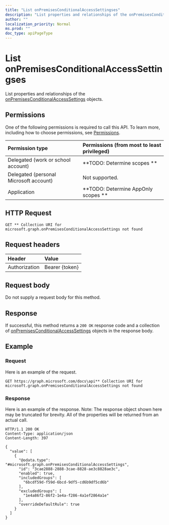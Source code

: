 ```yaml
---
title: "List onPremisesConditionalAccessSettingses"
description: "List properties and relationships of the onPremisesConditionalAccessSettings objects."
author: ""
localization_priority: Normal
ms.prod: ""
doc_type: apiPageType
---
```


# List onPremisesConditionalAccessSettingses

List properties and relationships of the [onPremisesConditionalAccessSettings](../resources/onpremisesconditionalaccesssettings.md) objects.

## Permissions
One of the following permissions is required to call this API. To learn more, including how to choose permissions, see [Permissions](/concepts/permissions-reference.md).

|Permission type|Permissions (from most to least privileged)|
|:---|:---|
|Delegated (work or school account)|**TODO: Determine scopes **|
|Delegated (personal Microsoft account)|Not supported.|
|Application|**TODO: Determine AppOnly scopes **|

## HTTP Request
<!-- {
  "blockType": "ignored"
}
-->
``` http
GET ** Collection URI for microsoft.graph.onPremisesConditionalAccessSettings not found
```

## Request headers
|Header|Value|
|:---|:---|
|Authorization|Bearer {token}|

## Request body
Do not supply a request body for this method.

## Response
If successful, this method returns a `200 OK` response code and a collection of [onPremisesConditionalAccessSettings](../resources/onpremisesconditionalaccesssettings.md) objects in the response body.

## Example

### Request
Here is an example of the request.
<!-- {
  "blockType": "request",
  "name": "get_onpremisesconditionalaccesssettings"
}
-->
``` http
GET https://graph.microsoft.com/docs\api** Collection URI for microsoft.graph.onPremisesConditionalAccessSettings not found
```

### Response
Here is an example of the response. Note: The response object shown here may be truncated for brevity. All of the properties will be returned from an actual call.
<!-- {
  "blockType": "response",
  "truncated": true,
  "@odata.type": "collection(microsoft.graph.onpremisesconditionalaccesssettings)"
}
-->
``` http
HTTP/1.1 200 OK
Content-Type: application/json
Content-Length: 397

{
  "value": [
    {
      "@odata.type": "#microsoft.graph.onPremisesConditionalAccessSettings",
      "id": "3cae2888-2888-3cae-8828-ae3c8828ae3c",
      "enabled": true,
      "includedGroups": [
        "6bcdf59d-f59d-6bcd-9df5-cd6b9df5cd6b"
      ],
      "excludedGroups": [
        "1e4a86f2-86f2-1e4a-f286-4a1ef2864a1e"
      ],
      "overrideDefaultRule": true
    }
  ]
}
```

